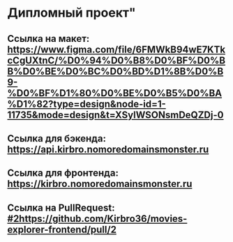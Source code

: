 # Дипломный проект"

## Ссылка на макет: https://www.figma.com/file/6FMWkB94wE7KTkcCgUXtnC/%D0%94%D0%B8%D0%BF%D0%BB%D0%BE%D0%BC%D0%BD%D1%8B%D0%B9-%D0%BF%D1%80%D0%BE%D0%B5%D0%BA%D1%82?type=design&node-id=1-11735&mode=design&t=XSylWSONsmDeQZDj-0

## Ссылка для бэкенда: https://api.kirbro.nomoredomainsmonster.ru

## Ссылка для фронтенда: https://kirbro.nomoredomainsmonster.ru

## Ссылка на PullRequest: [#2](https://github.com/Kirbro36/movies-explorer-frontend/pull/2)https://github.com/Kirbro36/movies-explorer-frontend/pull/2
